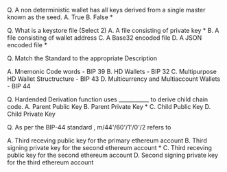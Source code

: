 Q. A non deterministic wallet has all keys derived from a single master known as the seed.
A. True
B. False *

Q. What is a keystore file (Select 2)
A. A file consisting of private key *
B. A file consisting of wallet address
C. A Base32 encoded file
D. A JSON encoded file *

Q. Match the Standard to the appropriate Description

A. Mnemonic Code words - BIP 39
B. HD Wallets - BIP 32
C. Multipurpose HD Wallet Structructure - BIP 43
D. Multicurrency and Multiaccount Wallets - BIP 44

Q. Hardended Derivation function uses ___________ to derive child chain code.
A. Parent Public Key
B. Parent Private Key *
C. Child Public Key
D. Child Private Key


Q. As per the BIP-44 standard , m/44'/60'/1'/0'/2 refers to

A. Third receving public key for the primary ethereum account
B. Third signing private key for the second ethereum account *
C. Third receving public key for the second ethereum account
D. Second signing private key for the third ethereum account